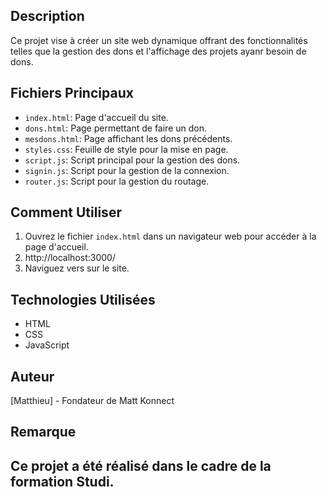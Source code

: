 ## Description

Ce projet vise à créer un site web dynamique offrant des fonctionnalités telles que la gestion des dons et l'affichage des projets ayanr besoin de dons.

## Fichiers Principaux

- `index.html`: Page d'accueil du site.
- `dons.html`: Page permettant de faire un don.
- `mesdons.html`: Page affichant les dons précédents.
- `styles.css`: Feuille de style pour la mise en page.
- `script.js`: Script principal pour la gestion des dons.
- `signin.js`: Script pour la gestion de la connexion.
- `router.js`: Script pour la gestion du routage.

## Comment Utiliser

1. Ouvrez le fichier `index.html` dans un navigateur web pour accéder à la page d'accueil.
2. http://localhost:3000/
3. Naviguez vers sur le site.

## Technologies Utilisées

- HTML
- CSS
- JavaScript

## Auteur

[Matthieu] - Fondateur de Matt Konnect

## Remarque

Ce projet a été réalisé dans le cadre de la formation Studi.
---

